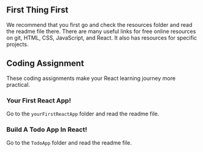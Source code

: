 ## First Thing First
We recommend that you first go and check the resources folder and read the readme file there. There are many useful links for free online resources on git, HTML, CSS, JavaScript, and React. It also has resources for specific projects.

## Coding Assignment
These coding assignments make your React learning journey more practical.

### Your First React App!
Go to the `yourFirstReactApp` folder and read the readme file.

### Build A Todo App In React!
Go to the `TodoApp` folder and read the readme file.
